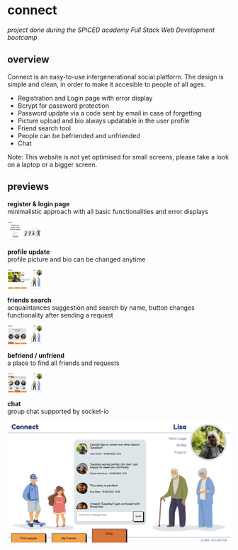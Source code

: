 # connect

*project done during the SPICED academy Full Stack Web Development bootcamp* <br/>

## overview <br/>
Connect is an easy-to-use intergenerational social platform. The design is simple and clean, in order to make it accesible to people of all ages.

- Registration and Login page with error display
- Bcrypt for password protection
- Password update via a code sent by email in case of forgetting
- Picture upload and bio always updatable in the user profile
- Friend search tool
- People can be befriended and unfriended
- Chat

Note: This website is not yet optimised for small screens, please take a look on a laptop or a bigger screen. <br/>

## previews <br/>

**register & login page** <br/>
minimalistic approach with all basic functionalities and error displays
&nbsp;

<kbd><img src="client/public/gifs/01_login.gif" width="80vw"/></kbd>

**profile update** <br/>
profile picture and bio can be changed anytime
&nbsp;

<kbd><img src="client/public/gifs/02_update.gif" width="80vw"/></kbd>

**friends search** <br/>
acquaintances suggestion and search by name, button changes functionality after sending a request
&nbsp;

<kbd><img src="client/public/gifs/03_search.gif" width="80vw"/></kbd>

**befriend / unfriend** <br/>
a place to find all friends and requests
&nbsp;

<kbd><img src="client/public/gifs/04_be-unfriend.gif" width="80vw"/></kbd>

**chat** <br/>
group chat supported by socket-io
&nbsp;

<kbd><img src="client/public/gifs/05_chat.jpg"/></kbd>
